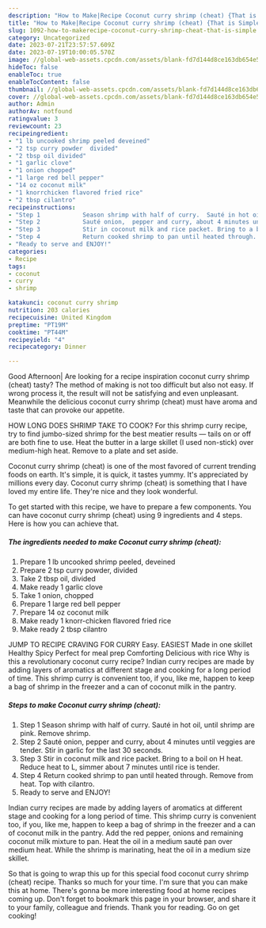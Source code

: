 ```yaml
---
description: "How to Make|Recipe Coconut curry shrimp (cheat) {That is Simple"
title: "How to Make|Recipe Coconut curry shrimp (cheat) {That is Simple"
slug: 1092-how-to-makerecipe-coconut-curry-shrimp-cheat-that-is-simple
category: Uncategorized
date: 2023-07-21T23:57:57.609Z
date: 2023-07-19T10:00:05.570Z
image: //global-web-assets.cpcdn.com/assets/blank-fd7d144d8ce163db654e5a02c40b08a2775adb7897d16e4062681dc7e1b2800f.png
hideToc: false
enableToc: true
enableTocContent: false
thumbnail: //global-web-assets.cpcdn.com/assets/blank-fd7d144d8ce163db654e5a02c40b08a2775adb7897d16e4062681dc7e1b2800f.png
cover: //global-web-assets.cpcdn.com/assets/blank-fd7d144d8ce163db654e5a02c40b08a2775adb7897d16e4062681dc7e1b2800f.png
author: Admin
authorAv: notfound
ratingvalue: 3
reviewcount: 23
recipeingredient:
- "1 lb uncooked shrimp peeled deveined"
- "2 tsp curry powder  divided"
- "2 tbsp oil divided"
- "1 garlic clove"
- "1 onion chopped"
- "1 large red bell pepper"
- "14 oz coconut milk"
- "1 knorrchicken flavored fried rice"
- "2 tbsp cilantro"
recipeinstructions:
- "Step 1            Season shrimp with half of curry.  Sauté in hot oil,  until shrimp are pink. Remove shrimp."
- "Step 2            Sauté onion,  pepper and curry, about 4 minutes until veggies are tender. Stir in garlic for the last 30 seconds."
- "Step 3            Stir in coconut milk and rice packet. Bring to a boil on H heat.  Reduce heat to L, simmer about 7 minutes until rice is tender."
- "Step 4            Return cooked shrimp to pan until heated through. Remove from heat. Top with cilantro."
- "Ready to serve and ENJOY!"
categories:
- Recipe
tags:
- coconut
- curry
- shrimp

katakunci: coconut curry shrimp 
nutrition: 203 calories
recipecuisine: United Kingdom
preptime: "PT19M"
cooktime: "PT44M"
recipeyield: "4"
recipecategory: Dinner

---
```



Good Afternoon| Are looking for a recipe inspiration coconut curry shrimp (cheat) tasty? The method of making is not too difficult but also not easy. If wrong process it, the result will not be satisfying and even unpleasant. Meanwhile the delicious coconut curry shrimp (cheat) must have aroma and taste that can provoke our appetite.





HOW LONG DOES SHRIMP TAKE TO COOK? For this shrimp curry recipe, try to find jumbo-sized shrimp for the best meatier results — tails on or off are both fine to use. Heat the butter in a large skillet (I used non-stick) over medium-high heat. Remove to a plate and set aside.

Coconut curry shrimp (cheat) is one of the most favored of current trending foods on earth. It's simple, it is quick, it tastes yummy. It's appreciated by millions every day. Coconut curry shrimp (cheat) is something that I have loved my entire life. They're nice and they look wonderful.


To get started with this recipe, we have to prepare a few components. You can have coconut curry shrimp (cheat) using 9 ingredients and 4 steps. Here is how you can achieve that.

<!--inarticleads1-->

##### The ingredients needed to make Coconut curry shrimp (cheat):

1. Prepare 1 lb uncooked shrimp peeled, deveined
1. Prepare 2 tsp curry powder,  divided
1. Take 2 tbsp oil, divided
1. Make ready 1 garlic clove
1. Take 1 onion, chopped
1. Prepare 1 large red bell pepper
1. Prepare 14 oz coconut milk
1. Make ready 1 knorr-chicken flavored fried rice
1. Make ready 2 tbsp cilantro


JUMP TO RECIPE CRAVING FOR CURRY Easy. EASIEST Made in one skillet Healthy Spicy Perfect for meal prep Comforting Delicious with rice Why is this a revolutionary coconut curry recipe? Indian curry recipes are made by adding layers of aromatics at different stage and cooking for a long period of time. This shrimp curry is convenient too, if you, like me, happen to keep a bag of shrimp in the freezer and a can of coconut milk in the pantry. 

<!--inarticleads2-->

##### Steps to make Coconut curry shrimp (cheat):

1. Step 1            Season shrimp with half of curry.  Sauté in hot oil,  until shrimp are pink. Remove shrimp.
1. Step 2            Sauté onion,  pepper and curry, about 4 minutes until veggies are tender. Stir in garlic for the last 30 seconds.
1. Step 3            Stir in coconut milk and rice packet. Bring to a boil on H heat.  Reduce heat to L, simmer about 7 minutes until rice is tender.
1. Step 4            Return cooked shrimp to pan until heated through. Remove from heat. Top with cilantro.
1. Ready to serve and ENJOY!

Indian curry recipes are made by adding layers of aromatics at different stage and cooking for a long period of time. This shrimp curry is convenient too, if you, like me, happen to keep a bag of shrimp in the freezer and a can of coconut milk in the pantry. Add the red pepper, onions and remaining coconut milk mixture to pan. Heat the oil in a medium sauté pan over medium heat. While the shrimp is marinating, heat the oil in a medium size skillet. 

So that is going to wrap this up for this special food coconut curry shrimp (cheat) recipe. Thanks so much for your time. I'm sure that you can make this at home. There's gonna be more interesting food at home recipes coming up. Don't forget to bookmark this page in your browser, and share it to your family, colleague and friends. Thank you for reading. Go on get cooking!

